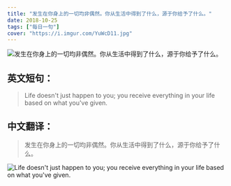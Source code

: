 ```yaml
---
title: "发生在你身上的一切均非偶然。你从生活中得到了什么，源于你给予了什么。"
date: 2018-10-25
tags: ["每日一句"]
cover: "https://i.imgur.com/YuWcD11.jpg"
---
```


![发生在你身上的一切均非偶然。你从生活中得到了什么，源于你给予了什么。](https://i.imgur.com/HSV0GF7.jpg)

## 英文短句：
> Life doesn't just happen to you; you receive everything in your life based on what you've given.

<!--more-->

## 中文翻译：
> 发生在你身上的一切均非偶然。你从生活中得到了什么，源于你给予了什么。

![Life doesn't just happen to you; you receive everything in your life based on what you've given.](https://i.imgur.com/M1CN96O.jpg)

